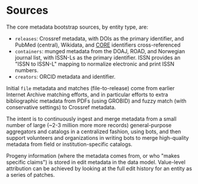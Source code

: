# Sources

The core metadata bootstrap sources, by entity type, are:

- `releases`: Crossref metadata, with DOIs as the primary identifier, and
  PubMed (central), Wikidata, and [CORE]() identifiers cross-referenced
- `containers`: munged metadata from the DOAJ, ROAD, and Norwegian journal
  list, with ISSN-Ls as the primary identifier. ISSN provides an "ISSN to
  ISSN-L" mapping to normalize electronic and print ISSN numbers.
- `creators`: ORCID metadata and identifier.

Initial `file` metadata and matches (file-to-release) come from earlier
Internet Archive matching efforts, and in particular efforts to extra
bibliographic metadata from PDFs (using GROBID) and fuzzy match (with
conservative settings) to Crossref metadata.

[CORE]: https://core.ac.uk

The intent is to continuously ingest and merge metadata from a small number of
large (~2-3 million more more records) general-purpose aggregators and catalogs
in a centralized fashion, using bots, and then support volunteers and
organizations in writing bots to merge high-quality metadata from field or
institution-specific catalogs.

Progeny information (where the metadata comes from, or who "makes specific
claims") is stored in edit metadata in the data model. Value-level attribution
can be achieved by looking at the full edit history for an entity as a series of
patches.

